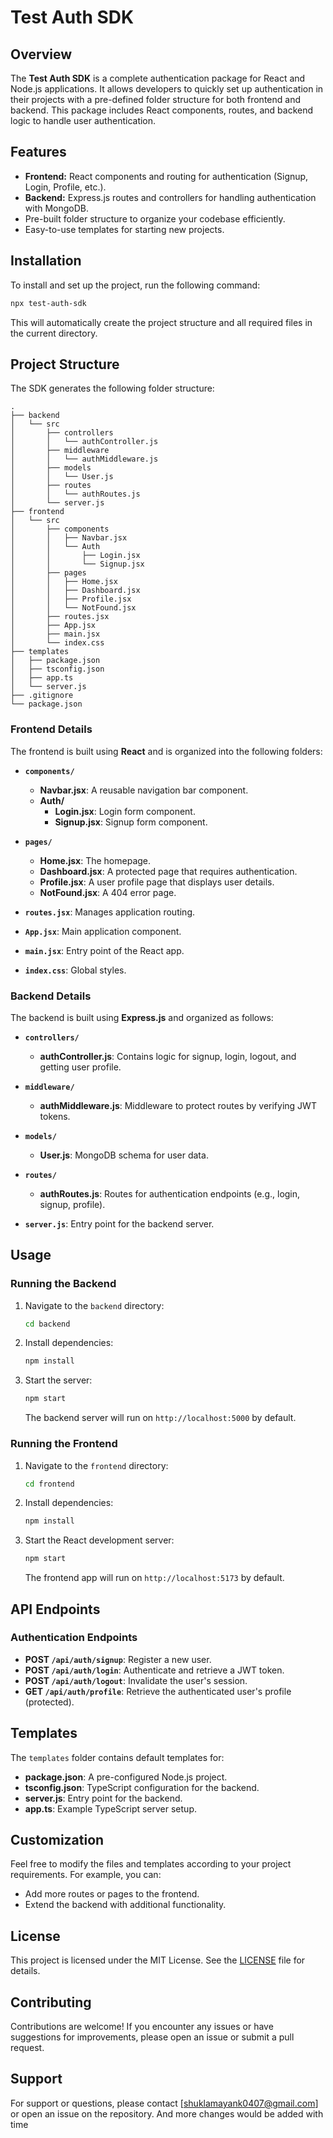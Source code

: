 # Test Auth SDK

## Overview
The **Test Auth SDK** is a complete authentication package for React and Node.js applications. It allows developers to quickly set up authentication in their projects with a pre-defined folder structure for both frontend and backend. This package includes React components, routes, and backend logic to handle user authentication.

## Features
- **Frontend:** React components and routing for authentication (Signup, Login, Profile, etc.).
- **Backend:** Express.js routes and controllers for handling authentication with MongoDB.
- Pre-built folder structure to organize your codebase efficiently.
- Easy-to-use templates for starting new projects.

## Installation
To install and set up the project, run the following command:

```bash
npx test-auth-sdk
```

This will automatically create the project structure and all required files in the current directory.

## Project Structure
The SDK generates the following folder structure:

```
.
├── backend
│   └── src
│       ├── controllers
│       │   └── authController.js
│       ├── middleware
│       │   └── authMiddleware.js
│       ├── models
│       │   └── User.js
│       ├── routes
│       │   └── authRoutes.js
│       └── server.js
├── frontend
│   └── src
│       ├── components
│       │   ├── Navbar.jsx
│       │   └── Auth
│       │       ├── Login.jsx
│       │       └── Signup.jsx
│       ├── pages
│       │   ├── Home.jsx
│       │   ├── Dashboard.jsx
│       │   ├── Profile.jsx
│       │   └── NotFound.jsx
│       ├── routes.jsx
│       ├── App.jsx
│       ├── main.jsx
│       └── index.css
├── templates
│   ├── package.json
│   ├── tsconfig.json
│   ├── app.ts
│   └── server.js
├── .gitignore
└── package.json
```

### Frontend Details
The frontend is built using **React** and is organized into the following folders:

- **`components/`**
  - **Navbar.jsx**: A reusable navigation bar component.
  - **Auth/**
    - **Login.jsx**: Login form component.
    - **Signup.jsx**: Signup form component.

- **`pages/`**
  - **Home.jsx**: The homepage.
  - **Dashboard.jsx**: A protected page that requires authentication.
  - **Profile.jsx**: A user profile page that displays user details.
  - **NotFound.jsx**: A 404 error page.

- **`routes.jsx`**: Manages application routing.
- **`App.jsx`**: Main application component.
- **`main.jsx`**: Entry point of the React app.
- **`index.css`**: Global styles.

### Backend Details
The backend is built using **Express.js** and organized as follows:

- **`controllers/`**
  - **authController.js**: Contains logic for signup, login, logout, and getting user profile.

- **`middleware/`**
  - **authMiddleware.js**: Middleware to protect routes by verifying JWT tokens.

- **`models/`**
  - **User.js**: MongoDB schema for user data.

- **`routes/`**
  - **authRoutes.js**: Routes for authentication endpoints (e.g., login, signup, profile).

- **`server.js`**: Entry point for the backend server.

## Usage
### Running the Backend
1. Navigate to the `backend` directory:
   ```bash
   cd backend
   ```
2. Install dependencies:
   ```bash
   npm install
   ```
3. Start the server:
   ```bash
   npm start
   ```
   The backend server will run on `http://localhost:5000` by default.

### Running the Frontend
1. Navigate to the `frontend` directory:
   ```bash
   cd frontend
   ```
2. Install dependencies:
   ```bash
   npm install
   ```
3. Start the React development server:
   ```bash
   npm start
   ```
   The frontend app will run on `http://localhost:5173` by default.

## API Endpoints
### Authentication Endpoints
- **POST `/api/auth/signup`**: Register a new user.
- **POST `/api/auth/login`**: Authenticate and retrieve a JWT token.
- **POST `/api/auth/logout`**: Invalidate the user's session.
- **GET `/api/auth/profile`**: Retrieve the authenticated user's profile (protected).

## Templates
The `templates` folder contains default templates for:
- **package.json**: A pre-configured Node.js project.
- **tsconfig.json**: TypeScript configuration for the backend.
- **server.js**: Entry point for the backend.
- **app.ts**: Example TypeScript server setup.

## Customization
Feel free to modify the files and templates according to your project requirements. For example, you can:
- Add more routes or pages to the frontend.
- Extend the backend with additional functionality.

## License
This project is licensed under the MIT License. See the [LICENSE](LICENSE) file for details.

## Contributing
Contributions are welcome! If you encounter any issues or have suggestions for improvements, please open an issue or submit a pull request.

## Support
For support or questions, please contact [shuklamayank0407@gmail.com] or open an issue on the repository.
And more changes would be added with time 
